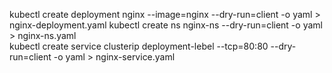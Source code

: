 kubectl create deployment nginx --image=nginx --dry-run=client  -o yaml > nginx-deployment.yaml
kubectl create ns  nginx-ns  --dry-run=client  -o yaml > nginx-ns.yaml  
kubectl create service clusterip deployment-lebel --tcp=80:80 --dry-run=client -o yaml > nginx-service.yaml


